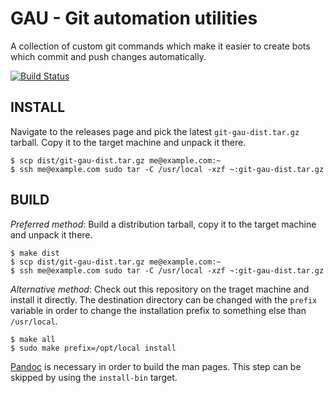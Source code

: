 # GAU - Git automation utilities

A collection of custom git commands which make it easier to create bots which
commit and push changes automatically.

[![Build Status](https://travis-ci.com/znerol/git-gau.svg?branch=develop)](https://travis-ci.com/znerol/git-gau)

## INSTALL

Navigate to the releases page and pick the latest `git-gau-dist.tar.gz`
tarball. Copy it to the target machine and unpack it there.

    $ scp dist/git-gau-dist.tar.gz me@example.com:~
    $ ssh me@example.com sudo tar -C /usr/local -xzf ~:git-gau-dist.tar.gz

## BUILD

*Preferred method*: Build a distribution tarball, copy it to the target machine
and unpack it there.
    
    $ make dist
    $ scp dist/git-gau-dist.tar.gz me@example.com:~
    $ ssh me@example.com sudo tar -C /usr/local -xzf ~:git-gau-dist.tar.gz

*Alternative method*: Check out this repository on the traget machine and
install it directly. The destination directory can be changed with the `prefix`
variable in order to change the installation prefix to something else than
`/usr/local`.

    $ make all
    $ sudo make prefix=/opt/local install

[Pandoc](https://pandoc.org) is necessary in order to build the man pages. This
step can be skipped by using the `install-bin` target.
